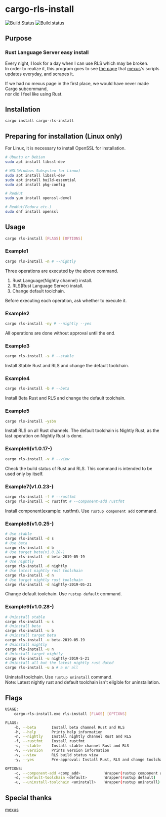 # cargo-rls-install

[![Build Status](https://travis-ci.org/s4i/cargo-rls-install.svg?branch=master)](https://travis-ci.org/s4i/cargo-rls-install)
[![Build status](https://ci.appveyor.com/api/projects/status/jrfl8f3yuu9hsbml?svg=true)](https://ci.appveyor.com/project/s4i/cargo-rls-install)

## Purpose

### Rust Language Server easy install

Every night, I look for a day when I can use RLS which may be broken.  
In order to realize it, this program goes to see [the page](https://rust-lang.github.io/rustup-components-history/) that [mexus](https://github.com/mexus/)'s scripts
updates everyday, and scrapes it.

If we had no mexus page in the first place, we would have never made Cargo subcommand,  
nor did I feel like using Rust.

## Installation

```bash
cargo install cargo-rls-install
```

## Preparing for installation (Linux only)

For Linux, it is necessary to install OpenSSL for installation.

```bash
# Ubuntu or Debian
sudo apt install libssl-dev

# WSL(Windows Subsystem for Linux)
sudo apt install libssl-dev
sudo apt install build-essential
sudo apt install pkg-config

# RedHut
sudo yum install openssl-devel

# RedHut(Fedora etc.)
sudo dnf install openssl
```

## Usage

```bash
cargo rls-install [FLAGS] [OPTIONS]
```

### Example1

```bash
cargo rls-install -n # --nightly
```

Three operations are executed by the above command.

1. Rust Language(Nightly channel) install.
2. RLS(Rust Language Server) install.
3. Change default toolchain.

Before executing each operation, ask whether to execute it.

### Example2

```bash
cargo rls-install -ny # --nightly --yes
```

All operations are done without approval until the end.

### Example3

```bash
cargo rls-install -s # --stable
```

Install Stable Rust and RLS and change the default toolchain.

### Example4

```bash
cargo rls-install -b # --beta
```

Install Beta Rust and RLS and change the default toolchain.

### Example5

```bash
cargo rls-install -ysbn
```

Install RLS on all Rust channels.
The default toolchain is Nightly Rust, as the last operation on Nightly Rust is done.

### Example6(v1.0.17-)

```bash
cargo rls-install -v # --view
```

Check the build status of Rust and RLS.
This command is intended to be used only by itself.

### Example7(v1.0.23-)

```bash
cargo rls-install -f # --rustfmt
cargo rls-install -c rustfmt # --component-add rustfmt
```

Install component(example: rustfmt). Use `rustup component add` command.

### Example8(v1.0.25-)

```bash
# Use stable
cargo rls-install -d s
# Use beta
cargo rls-install -d b
# Use target beta(v1.0.28-)
cargo rls-install -d beta-2019-05-19
# Use nightly
cargo rls-install -d nightly
# Use latest nightly rust toolchain
cargo rls-install -d n
# Use target nightly rust toolchain
cargo rls-install -d nightly-2019-05-21
```

Change default toolchain. Use `rustup default` command.

### Example9(v1.0.28-)

```bash
# Uninstall stable
cargo rls-install -u s
# Uninstall beta
cargo rls-install -u b
# Uninstall target beta
cargo rls-install -u beta-2019-05-19
# Uninstall nightly
cargo rls-install -u n
# Uninstall target nightly
cargo rls-install -u nightly-2019-5-21
# Uninstall all but the latest nightly rust dated
cargo rls-install -u a # a or all
```

Uninstall toolchain. Use `rustup uninstall` command.  
Note: Latest nightly rust and default toolchain isn't eligible for uninstallation.

## Flags

```bash
USAGE:
    cargo-rls-install.exe rls-install [FLAGS] [OPTIONS]

FLAGS:
    -b, --beta       Install beta channel Rust and RLS
    -h, --help       Prints help information
    -n, --nightly    Install nightly channel Rust and RLS
    -f, --rustfmt    Install rustfmt
    -s, --stable     Install stable channel Rust and RLS
    -V, --version    Prints version information
    -v, --view       RLS build status view
    -y, --yes        Pre-approval: Install Rust, RLS and change toolchain

OPTIONS:
    -c, --component-add <comp_add>           Wrapper(rustup component add)
    -d, --default-toolchain <default>        Wrapper(rustup default)
    -u, --uninstall-toolchain <uninstall>    Wrapper(rustup uninstall)
```

## Special thanks

[mexus](https://github.com/mexus/)
